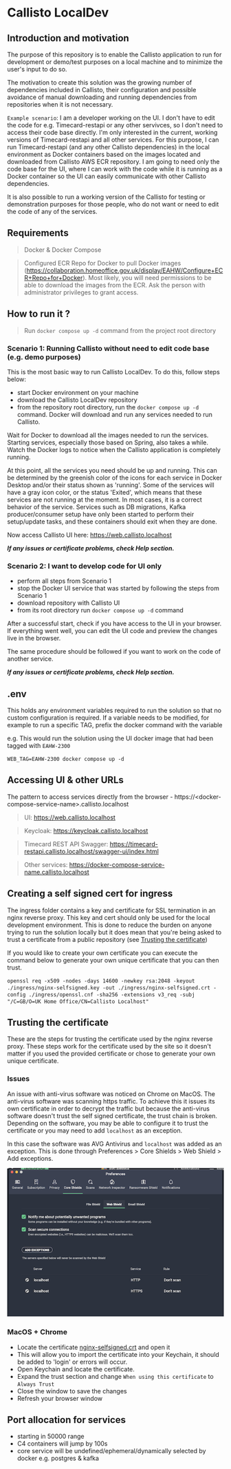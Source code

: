 # Callisto LocalDev

## Introduction and motivation

The purpose of this repository is to enable the Callisto application to run for development or demo/test purposes on a local machine and to minimize the user's input to do so.

The motivation to create this solution was the growing number of dependencies included in Callisto, their configuration and possible avoidance of manual downloading and running dependencies from repositories when it is not necessary.

`Example scenario`: I am a developer working on the UI. I don't have to edit the code for e.g. Timecard-restapi or any other servivces, so I don't need to access their code base directly. I'm only interested in the current, working versions of Timecard-restapi and all other services. For this purpose, I can run Timecard-restapi (and any other Callisto dependencies) in the local environment as Docker containers based on the images located and downloaded from Callisto AWS ECR repository. I am going to need only the code base for the UI, where I can work with the code while it is running as a Docker container so the UI can easily communicate with other Callisto dependencies.

It is also possible to run a working version of the Callisto for testing or demonstration purposes for those people, who do not want or need to edit the code of any of the services.

## Requirements

> Docker & Docker Compose

> Configured ECR Repo for Docker to pull Docker images (https://collaboration.homeoffice.gov.uk/display/EAHW/Configure+ECR+Repo+for+Docker). Most likely, you will need permissions to be able to download the images from the ECR. Ask the person with administrator privileges to grant access.

## How to run it ?

> Run `docker compose up -d` command from the project root directory

### Scenario 1: Running Callisto without need to edit code base (e.g. demo purposes)

This is the most basic way to run Callisto LocalDev.
To do this, follow steps below:

- start Docker environment on your machine
- download the Callisto LocalDev repository
- from the repository root directory, run the `docker compose up -d` command.
  Docker will download and run any services needed to run Callisto.

Wait for Docker to download all the images needed to run the services. Starting services, especially those based on Spring, also takes a while. Watch the Docker logs to notice when the Callisto application is completely running.

At this point, all the services you need should be up and running. This can be determined by the greenish color of the icons for each service in Docker Desktop and/or their status shown as 'running'. Some of the services will have a gray icon color, or the status 'Exited', which means that these services are not running at the moment. In most cases, it is a correct behavior of the service. Services such as DB migrations, Kafka producer/consumer setup have only been started to perform their setup/update tasks, and these containers should exit when they are done.

Now access Callisto UI here: https://web.callisto.localhost

**_If any issues or certificate problems, check Help section._**

### Scenario 2: I want to develop code for UI only

- perform all steps from Scenario 1
- stop the Docker UI service that was started by following the steps from Scenario 1
- download repository with Callisto UI
- from its root directory run `docker compose up -d` command

After a successful start, check if you have access to the UI in your browser. If everything went well, you can edit the UI code and preview the changes live in the browser.

The same procedure should be followed if you want to work on the code of another service.

**_If any issues or certificate problems, check Help section._**

## .env

This holds any environment variables required to run the solution so that no custom configuration is required. 
If a variable needs to be modified, for example to run a specific TAG, prefix the docker command with the variable

e.g. This would run the solution using the UI docker image that had been tagged with `EAHW-2300`

```
WEB_TAG=EAHW-2300 docker compose up -d
```

## Accessing UI & other URLs

The pattern to access services directly from the browser -
https://\<docker-compose-service-name\>.callisto.localhost

> UI: https://web.callisto.localhost

> Keycloak: https://keycloak.callisto.localhost

> Timecard REST API Swagger: https://timecard-restapi.callisto.localhost/swagger-ui/index.html

> Other services: https://docker-compose-service-name.callisto.localhost

## Creating a self signed cert for ingress

The ingress folder contains a key and certificate for SSL termination in an nginx reverse proxy.
This key and cert should only be used for the local development environment. This is done to
reduce the burden on anyone trying to run the solution locally but it does mean that you're
being asked to trust a certificate from a public repository
(see [Trusting the certificate](#trusting-the-certificate))

If you would like to create your own certificate you can execute the command below to generate
your own unique certificate that you can then trust.

```
openssl req -x509 -nodes -days 14600 -newkey rsa:2048 -keyout ./ingress/nginx-selfsigned.key -out ./ingress/nginx-selfsigned.crt -config ./ingress/openssl.cnf -sha256 -extensions v3_req -subj "/C=GB/O=UK Home Office/CN=Callisto Localhost"
```

## Trusting the certificate

These are the steps for trusting the certificate used by the nginx reverse proxy. These steps work
for the certificate used by the site so it doesn't matter if you used the provided certificate
or chose to generate your own unique certificate.

### Issues

An issue with anti-virus software was noticed on Chrome on MacOS. The anti-virus software
was scanning https traffic. To achieve this it issues its own certificate in order to decrypt the
traffic but because the anti-virus software doesn't trust the self signed certificate, the
trust chain is broken. Depending on the software, you may be able to configure it to trust the
certificate or you may need to add `localhost` as an exception.

In this case the software was AVG Antivirus and `localhost` was added as an exception. This is
done through Preferences > Core Shields > Web Shield > Add exceptions.

![Add exception in AVG Antivirus](./avg_exception.png)

### MacOS + Chrome

- Locate the certificate [nginx-selfsigned.crt](./ingress/nginx-selfsigned.crt) and open it
- This will allow you to import the certificate into your Keychain, it should be added to 'login' or errors will occur.
- Open Keychain and locate the certificate.
- Expand the trust section and change `When using this certificate` to `Always Trust`
- Close the window to save the changes
- Refresh your browser window

## Port allocation for services

- starting in 50000 range
- C4 containers will jump by 100s
- core service will be undefined/ephemeral/dynamically selected by docker e.g. postgres & kafka
